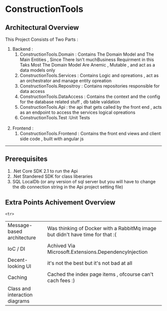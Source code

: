 # ConstructionTools
<h2>Architectural Overview</h2>

This Project Consists of Two Parts : <br/>
<ol>
  <li>
    Backend :
    <ol>
      <li>ConstructionTools.Domain : Contains The Domain Model and The Main Entities , Since There Isn't muchBusiness Requirment in this Taks Most The Domain Model Are Anemic , Mutable , and act as a data models only </li>
      <li>
        ConstructionTools.Services : Contains Logic and opreations , act as an orchestrator and manage entity opreation
      </li>
       <li>
        ConstructionTools.Repositroy : Contains repositories responsible for data access
      </li>
      <li>
       ConstructionTools.DataAccess : Contains the context and the config for the database related stuff , db table valdation 
      </li>
       <li>
       ConstructionTools.Api : the api that gets called by the front end , acts as an endpoint to access the services logical opreations 
      </li>
         <li>
       ConstructionTools.Test :Unit Tests 
      </li> 
    </ol>  
  </li>
  <br/>
  <li>
    Frontend :
    <ol>
      <li>ConstructionTools.Frontend : Contains the front end views and client side code  , built with angular js</li>
  </ol>
</li>
</ol>
<hr/>

<h2>Prerequisites</h2>
<ol>
  <li>.Net Core SDK 2.1 to run the Api </li>
  <li>.Net Standered SDK for class liberaries  </li>
<li>SQL LocalDb (or any version of sql server but you will have to change the db connection string in the Api project setting file) </li>
</ol>


<h2>Extra Points Achivement Overview </h2>
<table>
<tr>
  <td>Message-based architecture</td>
  <td> Was thinking of Docker with a RabbitMq image but didn't have time for that :(  </td>
</tr>
  <tr>
  <td>IoC / DI</td>
  <td>Achived Via Microsoft.Extensions.DependencyInjection</td>
</tr>
  <tr>
  <td>Decent-looking UI</td>
  <td>it's not the best but it's not bad at all</td>
</tr>
  <tr>
  <td>Caching</td>
  <td>Cached the index page items , ofcourse can't cach fees :)</td>
</tr>
  
    <tr>
  <td>Class and interaction diagrams</td>
  <td></td>
</tr>

</table>



